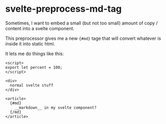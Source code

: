 # svelte-preprocess-md-tag

Sometimes, I want to embed a small (but not too small) amount of copy / content into a svelte component.

This preprocessor gives me a new `{#md}` tage that will convert whatever is inside it into static html.

It lets me do things like this:

```
<script>
export let percent = 100;
</script>

<div>
  normal svelte stuff
</div>

<article>
  {#md}
    __markdown__ in my svelte component?
  {/md}
</article>
```

